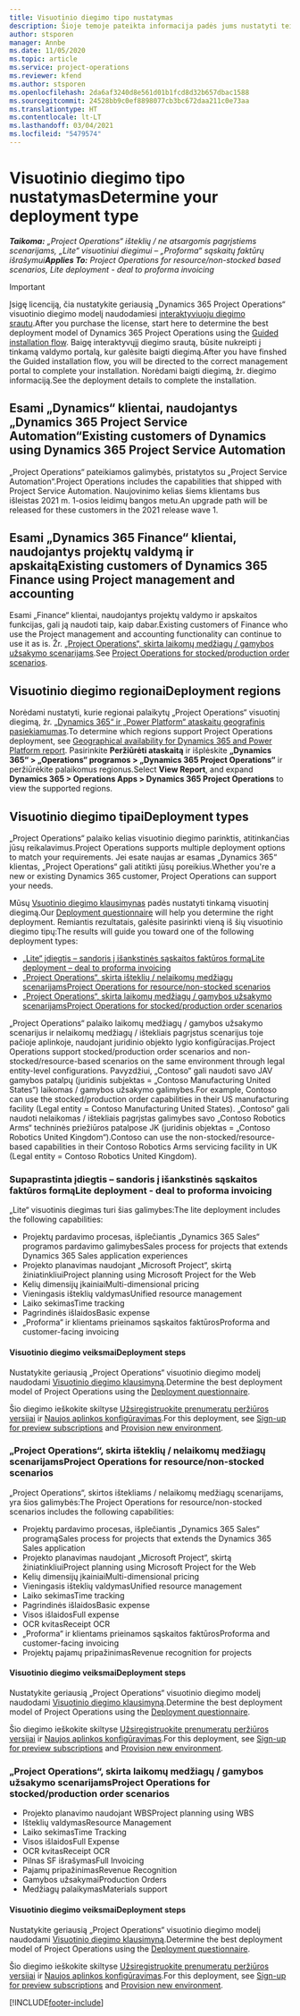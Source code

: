```yaml
---
title: Visuotinio diegimo tipo nustatymas
description: Šioje temoje pateikta informacija padės jums nustatyti teisingą visuotinio diegimo tipą, skirtą jūsų įmonės „Project Operations“.
author: stsporen
manager: Annbe
ms.date: 11/05/2020
ms.topic: article
ms.service: project-operations
ms.reviewer: kfend
ms.author: stsporen
ms.openlocfilehash: 2da6af3240d8e561d01b1fcd8d32b657dbac1588
ms.sourcegitcommit: 24528bb9c0ef8898077cb3bc672daa211c0e73aa
ms.translationtype: HT
ms.contentlocale: lt-LT
ms.lasthandoff: 03/04/2021
ms.locfileid: "5479574"
---
```

# <a name="determine-your-deployment-type"></a><span data-ttu-id="79713-103">Visuotinio diegimo tipo nustatymas</span><span class="sxs-lookup"><span data-stu-id="79713-103">Determine your deployment type</span></span>

<span data-ttu-id="79713-104">_**Taikoma:** „Project Operations“ išteklių / ne atsargomis pagrįstiems scenarijams, „Lite“ visuotiniui diegimui – „Proforma“ sąskaitų faktūrų išrašymui_</span><span class="sxs-lookup"><span data-stu-id="79713-104">_**Applies To:** Project Operations for resource/non-stocked based scenarios, Lite deployment - deal to proforma invoicing_</span></span>

> [!IMPORTANT]
> <span data-ttu-id="79713-105">Įsigę licenciją, čia nustatykite geriausią „Dynamics 365 Project Operations“ visuotinio diegimo modelį naudodamiesi [interaktyviuoju diegimo srautu](https://aka.ms/provisionprojectoperations).</span><span class="sxs-lookup"><span data-stu-id="79713-105">After you purchase the license, start here to determine the best deployment model of Dynamics 365 Project Operations using the [Guided installation flow](https://aka.ms/provisionprojectoperations).</span></span>
> <span data-ttu-id="79713-106">Baigę interaktyvųjį diegimo srautą, būsite nukreipti į tinkamą valdymo portalą, kur galėsite baigti diegimą.</span><span class="sxs-lookup"><span data-stu-id="79713-106">After you have finshed the Guided installation flow, you will be directed to the correct management portal to complete your installation.</span></span> <span data-ttu-id="79713-107">Norėdami baigti diegimą, žr. diegimo informaciją.</span><span class="sxs-lookup"><span data-stu-id="79713-107">See the deployment details to complete the installation.</span></span>


## <a name="existing-customers-of-dynamics-using-dynamics-365-project-service-automation"></a><span data-ttu-id="79713-108">Esami „Dynamics“ klientai, naudojantys „Dynamics 365 Project Service Automation“</span><span class="sxs-lookup"><span data-stu-id="79713-108">Existing customers of Dynamics using Dynamics 365 Project Service Automation</span></span>
<span data-ttu-id="79713-109">„Project Operations“ pateikiamos galimybės, pristatytos su „Project Service Automation“.</span><span class="sxs-lookup"><span data-stu-id="79713-109">Project Operations includes the capabilities that shipped with Project Service Automation.</span></span> <span data-ttu-id="79713-110">Naujovinimo kelias šiems klientams bus išleistas 2021 m. 1-osios leidimų bangos metu.</span><span class="sxs-lookup"><span data-stu-id="79713-110">An upgrade path will be released for these customers in the 2021 release wave 1.</span></span>

## <a name="existing-customers-of-dynamics-365-finance-using-project-management-and-accounting"></a><span data-ttu-id="79713-111">Esami „Dynamics 365 Finance“ klientai, naudojantys projektų valdymą ir apskaitą</span><span class="sxs-lookup"><span data-stu-id="79713-111">Existing customers of Dynamics 365 Finance using Project management and accounting</span></span> 

<span data-ttu-id="79713-112">Esami „Finance“ klientai, naudojantys projektų valdymo ir apskaitos funkcijas, gali ją naudoti taip, kaip dabar.</span><span class="sxs-lookup"><span data-stu-id="79713-112">Existing customers of Finance who use the Project management and accounting functionality can continue to use it as is.</span></span> <span data-ttu-id="79713-113">Žr. [„Project Operations“, skirta laikomų medžiagų / gamybos užsakymo scenarijams](#pma).</span><span class="sxs-lookup"><span data-stu-id="79713-113">See [Project Operations for stocked/production order scenarios](#pma).</span></span>


## <a name="deployment-regions"></a><span data-ttu-id="79713-114">Visuotinio diegimo regionai</span><span class="sxs-lookup"><span data-stu-id="79713-114">Deployment regions</span></span>
<span data-ttu-id="79713-115">Norėdami nustatyti, kurie regionai palaikytų „Project Operations“ visuotinį diegimą, žr. [„Dynamics 365“ ir „Power Platform“ ataskaitų geografinis pasiekiamumas](https://dynamics.microsoft.com/en-us/geographic-availability/).</span><span class="sxs-lookup"><span data-stu-id="79713-115">To determine which regions support Project Operations deployment, see [Geographical availability for Dynamics 365 and Power Platform report](https://dynamics.microsoft.com/en-us/geographic-availability/).</span></span> <span data-ttu-id="79713-116">Pasirinkite **Peržiūrėti ataskaitą** ir išplėskite **„Dynamics 365“ > „Operations“ programos > „Dynamics 365 Project Operations“** ir peržiūrėkite palaikomus regionus.</span><span class="sxs-lookup"><span data-stu-id="79713-116">Select **View Report**, and expand **Dynamics 365 > Operations Apps > Dynamics 365 Project Operations** to view the supported regions.</span></span>

## <a name="deployment-types"></a><span data-ttu-id="79713-117">Visuotinio diegimo tipai</span><span class="sxs-lookup"><span data-stu-id="79713-117">Deployment types</span></span>
<span data-ttu-id="79713-118">„Project Operations“ palaiko kelias visuotinio diegimo parinktis, atitinkančias jūsų reikalavimus.</span><span class="sxs-lookup"><span data-stu-id="79713-118">Project Operations supports multiple deployment options to match your requirements.</span></span> <span data-ttu-id="79713-119">Jei esate naujas ar esamas „Dynamics 365“ klientas, „Project Operations“ gali atitikti jūsų poreikius.</span><span class="sxs-lookup"><span data-stu-id="79713-119">Whether you're a new or existing Dynamics 365 customer, Project Operations can support your needs.</span></span>

<span data-ttu-id="79713-120">Mūsų [Vsuotinio diegimo klausimynas](https://aka.ms/provisionprojectoperations) padės nustatyti tinkamą visuotinį diegimą.</span><span class="sxs-lookup"><span data-stu-id="79713-120">Our [Deployment questionnaire](https://aka.ms/provisionprojectoperations) will help you determine the right deployment.</span></span> <span data-ttu-id="79713-121">Remiantis rezultatais, galėsite pasirinkti vieną iš šių visuotinio diegimo tipų:</span><span class="sxs-lookup"><span data-stu-id="79713-121">The results will guide you toward one of the following deployment types:</span></span>

- [<span data-ttu-id="79713-122">„Lite“ įdiegtis – sandoris į išankstinės sąskaitos faktūros formą</span><span class="sxs-lookup"><span data-stu-id="79713-122">Lite deployment – deal to proforma invoicing</span></span>](#lite)
- [<span data-ttu-id="79713-123">„Project Operations“, skirta išteklių / nelaikomų medžiagų scenarijams</span><span class="sxs-lookup"><span data-stu-id="79713-123">Project Operations for resource/non-stocked scenarios</span></span>](#integrated)
- [<span data-ttu-id="79713-124">„Project Operations“, skirta laikomų medžiagų / gamybos užsakymo scenarijams</span><span class="sxs-lookup"><span data-stu-id="79713-124">Project Operations for stocked/production order scenarios</span></span>](#pma)

<span data-ttu-id="79713-125">„Project Operations“ palaiko laikomų medžiagų / gamybos užsakymo scenarijus ir nelaikomų medžiagų / ištekliais pagrįstus scenarijus toje pačioje aplinkoje, naudojant juridinio objekto lygio konfigūracijas.</span><span class="sxs-lookup"><span data-stu-id="79713-125">Project Operations support stocked/production order scenarios and non-stocked/resource-based scenarios on the same environment through legal entity-level configurations.</span></span> <span data-ttu-id="79713-126">Pavyzdžiui, „Contoso“ gali naudoti savo JAV gamybos patalpų (juridinis subjektas = „Contoso Manufacturing United States“) laikomas / gamybos užsakymo galimybes.</span><span class="sxs-lookup"><span data-stu-id="79713-126">For example, Contoso can use the stocked/production order capabilities in their US manufacturing facility (Legal entity = Contoso Manufacturing United States).</span></span> <span data-ttu-id="79713-127">„Contoso“ gali naudoti nelaikomas / ištekliais pagrįstas galimybes savo „Contoso Robotics Arms“ techninės priežiūros patalpose JK (juridinis objektas = „Contoso Robotics United Kingdom“).</span><span class="sxs-lookup"><span data-stu-id="79713-127">Contoso can use the non-stocked/resource-based capabilities in their Contoso Robotics Arms servicing facility in UK (Legal entity = Contoso Robotics United Kingdom).</span></span>

### <a name="lite-deployment---deal-to-proforma-invoicing"></a><a  name="lite"></a><span data-ttu-id="79713-128">Supaprastinta įdiegtis – sandoris į išankstinės sąskaitos faktūros formą</span><span class="sxs-lookup"><span data-stu-id="79713-128">Lite deployment - deal to proforma invoicing</span></span>

<span data-ttu-id="79713-129">„Lite“ visuotinis diegimas turi šias galimybes:</span><span class="sxs-lookup"><span data-stu-id="79713-129">The lite deployment includes the following capabilities:</span></span>

- <span data-ttu-id="79713-130">Projektų pardavimo procesas, išplečiantis „Dynamics 365 Sales“ programos pardavimo galimybes</span><span class="sxs-lookup"><span data-stu-id="79713-130">Sales process for projects that extends Dynamics 365 Sales application experiences</span></span>
- <span data-ttu-id="79713-131">Projekto planavimas naudojant „Microsoft Project“, skirtą žiniatinkliui</span><span class="sxs-lookup"><span data-stu-id="79713-131">Project planning using Microsoft Project for the Web</span></span>
- <span data-ttu-id="79713-132">Kelių dimensijų įkainiai</span><span class="sxs-lookup"><span data-stu-id="79713-132">Multi-dimensional pricing</span></span>
- <span data-ttu-id="79713-133">Vieningasis išteklių valdymas</span><span class="sxs-lookup"><span data-stu-id="79713-133">Unified resource management</span></span>
- <span data-ttu-id="79713-134">Laiko sekimas</span><span class="sxs-lookup"><span data-stu-id="79713-134">Time tracking</span></span>
- <span data-ttu-id="79713-135">Pagrindinės išlaidos</span><span class="sxs-lookup"><span data-stu-id="79713-135">Basic expense</span></span>
- <span data-ttu-id="79713-136">„Proforma“ ir klientams prieinamos sąskaitos faktūros</span><span class="sxs-lookup"><span data-stu-id="79713-136">Proforma and customer-facing invoicing</span></span> 

#### <a name="deployment-steps"></a><span data-ttu-id="79713-137">Visuotinio diegimo veiksmai</span><span class="sxs-lookup"><span data-stu-id="79713-137">Deployment steps</span></span>
<span data-ttu-id="79713-138">Nustatykite geriausią „Project Operations“ visuotinio diegimo modelį naudodami [Visuotinio diegimo klausimyną](https://aka.ms/provisionprojectoperations).</span><span class="sxs-lookup"><span data-stu-id="79713-138">Determine the best deployment model of Project Operations using the [Deployment questionnaire](https://aka.ms/provisionprojectoperations).</span></span>

<span data-ttu-id="79713-139">Šio diegimo ieškokite skiltyse [Užsiregistruokite prenumeratų peržiūros versijai](lite-preview-subscription-sign-up.md) ir [Naujos aplinkos konfigūravimas](lite-deployment.md).</span><span class="sxs-lookup"><span data-stu-id="79713-139">For this deployment, see [Sign-up for preview subscriptions](lite-preview-subscription-sign-up.md) and [Provision new environment](lite-deployment.md).</span></span> 


### <a name="project-operations-for-resourcenon-stocked-scenarios"></a><a name="integrated"></a><span data-ttu-id="79713-140">„Project Operations“, skirta išteklių / nelaikomų medžiagų scenarijams</span><span class="sxs-lookup"><span data-stu-id="79713-140">Project Operations for resource/non-stocked scenarios</span></span>
<span data-ttu-id="79713-141">„Project Operations“, skirtos ištekliams / nelaikomų medžiagų scenarijams, yra šios galimybės:</span><span class="sxs-lookup"><span data-stu-id="79713-141">The Project Operations for resource/non-stocked scenarios includes the following capabilities:</span></span>
 
- <span data-ttu-id="79713-142">Projektų pardavimo procesas, išplečiantis „Dynamics 365 Sales“ programą</span><span class="sxs-lookup"><span data-stu-id="79713-142">Sales process for projects that extends the Dynamics 365 Sales application</span></span>
- <span data-ttu-id="79713-143">Projekto planavimas naudojant „Microsoft Project“, skirtą žiniatinkliui</span><span class="sxs-lookup"><span data-stu-id="79713-143">Project planning using Microsoft Project for the Web</span></span>
- <span data-ttu-id="79713-144">Kelių dimensijų įkainiai</span><span class="sxs-lookup"><span data-stu-id="79713-144">Multi-dimensional pricing</span></span>
- <span data-ttu-id="79713-145">Vieningasis išteklių valdymas</span><span class="sxs-lookup"><span data-stu-id="79713-145">Unified resource management</span></span>
- <span data-ttu-id="79713-146">Laiko sekimas</span><span class="sxs-lookup"><span data-stu-id="79713-146">Time tracking</span></span>
- <span data-ttu-id="79713-147">Pagrindinės išlaidos</span><span class="sxs-lookup"><span data-stu-id="79713-147">Basic expense</span></span>
- <span data-ttu-id="79713-148">Visos išlaidos</span><span class="sxs-lookup"><span data-stu-id="79713-148">Full expense</span></span>
- <span data-ttu-id="79713-149">OCR kvitas</span><span class="sxs-lookup"><span data-stu-id="79713-149">Receipt OCR</span></span>
- <span data-ttu-id="79713-150">„Proforma“ ir klientams prieinamos sąskaitos faktūros</span><span class="sxs-lookup"><span data-stu-id="79713-150">Proforma and customer-facing invoicing</span></span> 
- <span data-ttu-id="79713-151">Projektų pajamų pripažinimas</span><span class="sxs-lookup"><span data-stu-id="79713-151">Revenue recognition for projects</span></span>

#### <a name="deployment-steps"></a><span data-ttu-id="79713-152">Visuotinio diegimo veiksmai</span><span class="sxs-lookup"><span data-stu-id="79713-152">Deployment steps</span></span>
<span data-ttu-id="79713-153">Nustatykite geriausią „Project Operations“ visuotinio diegimo modelį naudodami [Visuotinio diegimo klausimyną](https://aka.ms/provisionprojectoperations).</span><span class="sxs-lookup"><span data-stu-id="79713-153">Determine the best deployment model of Project Operations using the [Deployment questionnaire](https://aka.ms/provisionprojectoperations).</span></span>

<span data-ttu-id="79713-154">Šio diegimo ieškokite skiltyse [Užsiregistruokite prenumeratų peržiūros versijai](resource-sign-up-preview-subscription.md) ir [Naujos aplinkos konfigūravimas](resource-provision-new-environment.md).</span><span class="sxs-lookup"><span data-stu-id="79713-154">For this deployment, see [Sign-up for preview subscriptions](resource-sign-up-preview-subscription.md) and [Provision new environment](resource-provision-new-environment.md).</span></span> 


### <a name="project-operations-for-stockedproduction-order-scenarios"></a><a name="pma"></a><span data-ttu-id="79713-155">„Project Operations“, skirta laikomų medžiagų / gamybos užsakymo scenarijams</span><span class="sxs-lookup"><span data-stu-id="79713-155">Project Operations for stocked/production order scenarios</span></span>

- <span data-ttu-id="79713-156">Projekto planavimo naudojant WBS</span><span class="sxs-lookup"><span data-stu-id="79713-156">Project planning using WBS</span></span>
- <span data-ttu-id="79713-157">Išteklių valdymas</span><span class="sxs-lookup"><span data-stu-id="79713-157">Resource Management</span></span>
- <span data-ttu-id="79713-158">Laiko sekimas</span><span class="sxs-lookup"><span data-stu-id="79713-158">Time Tracking</span></span>
- <span data-ttu-id="79713-159">Visos išlaidos</span><span class="sxs-lookup"><span data-stu-id="79713-159">Full Expense</span></span>
- <span data-ttu-id="79713-160">OCR kvitas</span><span class="sxs-lookup"><span data-stu-id="79713-160">Receipt OCR</span></span>
- <span data-ttu-id="79713-161">Pilnas SF išrašymas</span><span class="sxs-lookup"><span data-stu-id="79713-161">Full Invoicing</span></span>
- <span data-ttu-id="79713-162">Pajamų pripažinimas</span><span class="sxs-lookup"><span data-stu-id="79713-162">Revenue Recognition</span></span>
- <span data-ttu-id="79713-163">Gamybos užsakymai</span><span class="sxs-lookup"><span data-stu-id="79713-163">Production Orders</span></span>
- <span data-ttu-id="79713-164">Medžiagų palaikymas</span><span class="sxs-lookup"><span data-stu-id="79713-164">Materials support</span></span>

#### <a name="deployment-steps"></a><span data-ttu-id="79713-165">Visuotinio diegimo veiksmai</span><span class="sxs-lookup"><span data-stu-id="79713-165">Deployment steps</span></span>
<span data-ttu-id="79713-166">Nustatykite geriausią „Project Operations“ visuotinio diegimo modelį naudodami [Visuotinio diegimo klausimyną](https://aka.ms/provisionprojectoperations).</span><span class="sxs-lookup"><span data-stu-id="79713-166">Determine the best deployment model of Project Operations using the [Deployment questionnaire](https://aka.ms/provisionprojectoperations).</span></span>

<span data-ttu-id="79713-167">Šio diegimo ieškokite skiltyse [Užsiregistruokite prenumeratų peržiūros versijai](https://docs.microsoft.com/dynamics365/fin-ops-core/dev-itpro/dev-tools/sign-up-preview-subscription?toc=/dynamics365/finance/toc.json) ir [Naujos aplinkos konfigūravimas](https://docs.microsoft.com/dynamics365/fin-ops-core/dev-itpro/deployment/deploy-demo-environment?toc=/dynamics365/finance/toc.json).</span><span class="sxs-lookup"><span data-stu-id="79713-167">For this deployment, see [Sign-up for preview subscriptions](https://docs.microsoft.com/dynamics365/fin-ops-core/dev-itpro/dev-tools/sign-up-preview-subscription?toc=/dynamics365/finance/toc.json) and [Provision new environment](https://docs.microsoft.com/dynamics365/fin-ops-core/dev-itpro/deployment/deploy-demo-environment?toc=/dynamics365/finance/toc.json).</span></span> 



[!INCLUDE[footer-include](../includes/footer-banner.md)]
